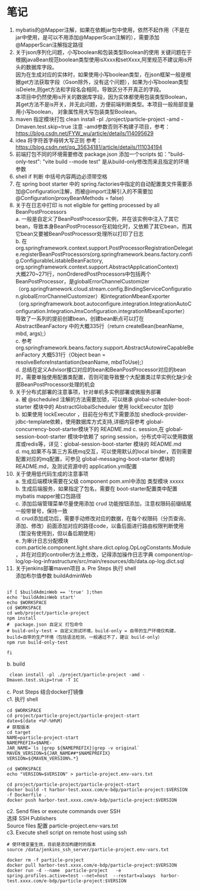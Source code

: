 # 笔记
1. mybatis的@Mapper注解，如果在依赖jar包中使用，依然不起作用（不是在jar中使用，是可以不用添加@MapperScan注解的），需要添加@MapperScan注解指定路径  
2. 关于json序列化问题，小写boolean和包装类型Boolean的使用
   关键问题在于根据javaBean规范boolean类型使用isXxxx和setXxxx,阿里规范不建议用is开头的数据库字段。  
   因为在生成对应的实体时，如果使用小写boolean类型，在json框架一般是根据get方法获取字段（Gson除外，没有这个问题），如果为小写boolean类型isDelete,则get方法和字段名会相同，导致区分不开真正的字段。  
   本项目中仍然使用is开关的数据库字段，因为实体都使用包装类型Boolean，其get方法不是is开关，并无此问题，方便前端判断类型。本项目一般局部变量用小写boolean，
   对象属性用大写包装类型Boolean。
3. maven 指定模块打包 clean install -pl ./project/particle-project -amd -Dmaven.test.skip=true 注意 -amd参数否则不构建子项目，参考：https://blog.csdn.net/FYW_wu/article/details/114095629
4. idea 将字符首字母转大写正则 参考：https://blog.csdn.net/qq_35634181/article/details/111034194
5. 前端打包不同的环境需要修改 package.json 添加一个scripts 如："build-only-test": "vite build --mode test" 是从build-only修改而来且指定的环境参数
6. shell if 判断 中括号内容两边必须带空格
7. 在 spring boot starter 中的 spring.factories中指定的自动配置类文件需要添加@Configuration注解，而被@import注解引入的不需要加@Configuration(proxyBeanMethods = false)
8. 关于在日志中打印 is not eligible for getting processed by all BeanPostProcessors  
   a. 一般是自定义了BeanPostProcessor实例，并在该实例中注入了其它bean，导致本身BeanPostProcessor在初始化时，又依赖了其它bean，而其它bean又要被BeanPostProcessor处理所以打印了日志  
   b. 在org.springframework.context.support.PostProcessorRegistrationDelegate.registerBeanPostProcessors(org.springframework.beans.factory.config.ConfigurableListableBeanFactory, org.springframework.context.support.AbstractApplicationContext)  
      大概270~271行，nonOrderedPostProcessors中包括两个BeanPostProcessor，是globalErrorChannelCustomizer（org.springframework.cloud.stream.config.BindingServiceConfiguration.globalErrorChannelCustomizer）和integrationMbeanExporter（org.springframework.boot.autoconfigure.integration.IntegrationAutoConfiguration.IntegrationJmxConfiguration.integrationMbeanExporter）  
      导致了一系列的提前创建bean，创建bean断点可以打在 AbstractBeanFactory 中的大概335行（return createBean(beanName, mbd, args);）  
   c. 参考 org.springframework.beans.factory.support.AbstractAutowireCapableBeanFactory 大概531行（Object bean = resolveBeforeInstantiation(beanName, mbdToUse);）  
   d. 总结在定义Advisor接口对应的bean和BeanPostProcessor对应的bean时，需要单独使用配置类配置，否则可能导致整个大配置类过早实例化缺少全部BeanPostProcessor处理的机会    
9. 关于分布式部署的注意事项，针对单机多实例部署或微服务部署  
   a. 被 @scheduled 注解的方法需要加锁，可以继承 global-scheduler-boot-starter 模块中的 AbstractGlobalScheduler 使用 lockExecutor 加钞  
   b. 如果使用 lockExecutor ，目前在分布式下需要添加 <artifactId>shedlock-provider-jdbc-template</artifactId>依赖，使用数据库方式支持,详细内容参考 global-concurrency-boot-starter模块下的 README.md 
   c. session,在 global-session-boot-starter 模块中依赖了 spring session，分布式中可以使用数据库或redis等，详见：global-session-boot-starter 模块的 README.md  
   d. mq,如果不与第三方系统mq交互，可以使用默认的local binder，否则需要配置对应的mq配置，可参见 global-messaging-boot-starter 模块的 README.md，及测试资源中的 application.yml配置  
10. 关于使用低代码生成的注意事项  
   a. 生成后端模块需要在父级 component pom.xml中添加 类型模块 <module>xxxxx</module>  
   b. 生成后端服务，如果指定了包名，需要在 boot-starter配置类中配置 mybatis mapper接口包路径  
   c. 添加后端管理菜单尽量使用添加 crud 功能按钮添加，注意权限码前缀结尾一般带冒号，保持一致  
   d. crud添加成功后，需要手动修改对应的数据，在每个权限码（分页查询、添加、修改）前面添加对应的路径code，以备后面进行路由权限判断使用（暂没有使用到，但以备后期使用）  
   e. 为审计日志分配模块 com.particle.component.light.share.dict.oplog.OpLogConstants.Module，并在对应的controller方法上修改，记得添加操作日志字典 component/op-log/op-log-infrastructure/src/main/resources/db/data.op-log.dict.sql
11. 关于jenkins部署maven项目
   a. Pre Steps 执行 shell  
    添加布尔值参数 buildAdminWeb
   ```shell
   
   if [ $buildAdminWeb == 'true' ];then
   echo 'buildAdminWeb start'
   echo $WORKSPACE
   cd $WORKSPACE
   cd web/project/particle-project
   npm install
   #  package.json 自定义 打包命令
   # build-only-test = 自定义测试环境，build-only = 自带的生产环境仅构建，build=自带的生产环境（包括语法检测，一般通过不了，建议 build-only）
   npm run build-only-test
   
   fi
   
   ```
   b. build
   ```shell
    clean install -pl ./project/particle-project -amd -Dmaven.test.skip=true -T 1C
   ```
   c. Post Steps 结合docker打镜像  
   c1. 执行 shell
   ```shell
   cd $WORKSPACE
   cd project/particle-project/particle-project-start
   date=$(date +%F-%H%M)
   # 获取版本
   cd target
   NAME=particle-project-start
   NAMEPREFIX=$NAME-
   JAR_NAME=`ls |grep ${NAMEPREFIX}|grep -v original`
   MAVEN_VERSION=${JAR_NAME##*$NAMEPREFIX}
   VERSION=${MAVEN_VERSION%.*}
   
   cd $WORKSPACE
   echo "VERSION=$VERSION" > particle-project.env-vars.txt
   
   cd project/particle-project/particle-project-start
   docker build -t harbor-test.xxxx.com/e-bdp/particle-project:$VERSION  -f Dockerfile .
   docker push harbor-test.xxxx.com/e-bdp/particle-project:$VERSION
   ```
   c2. Send files or execute commands over SSH  
   选择 SSH Publishers  
   Source files 配置 particle-project.env-vars.txt  
   c3. Execute shell script on remote host using ssh
   ```shell
   # 使环境变量生效，目前是添加构建时的版本
   source /data/jenkins_ssh_server/particle-project.env-vars.txt

   docker rm -f particle-project
   docker pull harbor-test.xxxx.com/e-bdp/particle-project:$VERSION
   docker run -d --name  particle-project   -e spring.profiles.active=test --net=host  --restart=always  harbor-test.xxxx.com/e-bdp/particle-project:$VERSION

   ```
